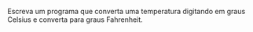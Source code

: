 Escreva um programa que converta uma temperatura digitando em graus Celsius e converta para graus Fahrenheit.